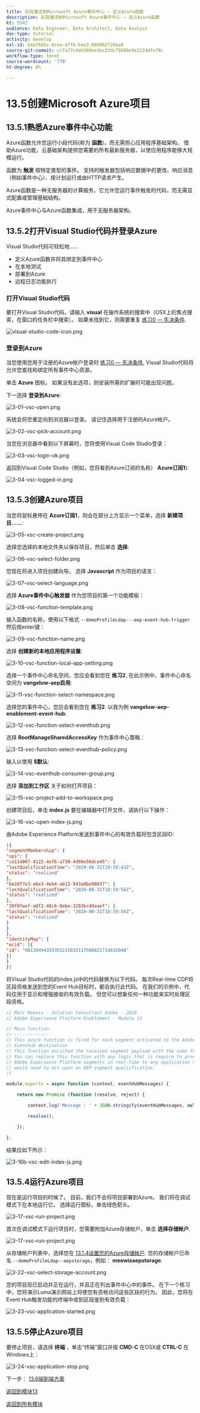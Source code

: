 ```yaml
---
title: 区段激活到Microsoft Azure事件中心 — 定义Azure函数
description: 区段激活到Microsoft Azure事件中心 — 定义Azure函数
kt: 5342
audience: Data Engineer, Data Architect, Data Analyst
doc-type: tutorial
activity: develop
exl-id: b4a76dbc-bcea-47f6-bee3-889982f26ba8
source-git-commit: cc7a77c4dd380ae1bc23dc75608e8e2224dfe78c
workflow-type: tm+mt
source-wordcount: '779'
ht-degree: 0%

---
```


# 13.5创建Microsoft Azure项目

## 13.5.1熟悉Azure事件中心功能

Azure函数允许您运行小段代码(称为 **函数**)，而无需担心应用程序基础架构。 借助Azure功能，云基础架构提供您需要的所有最新服务器，以使应用程序能够大规模运行。

函数为 **触发** 按特定类型的事件。 支持的触发器包括响应数据中的更改、响应消息（例如事件中心）、按计划运行或由HTTP请求产生。

Azure函数是一种无服务器的计算服务，它允许您运行事件触发的代码，而无需显式配置或管理基础结构。

Azure事件中心与Azure函数集成，用于无服务器架构。

## 13.5.2打开Visual Studio代码并登录Azure

Visual Studio代码可轻松地……

- 定义Azure函数并将其绑定到事件中心
- 在本地测试
- 部署到Azure
- 远程日志功能执行

### 打开Visual Studio代码

要打开Visual Studio代码，请输入 **visual** 在操作系统的搜索中（OSX上的焦点搜索，在窗口的任务栏中搜索）。 如果未找到它，则需要重复 [练习0 — 先决条件](./ex0.md).

![visual-studio-code-icon.png](./images/visual-studio-code-icon.png)

### 登录到Azure

当您使用您用于注册的Azure帐户登录时 [练习0 — 先决条件](./ex0.md), Visual Studio代码将允许您查找和绑定所有事件中心资源。

单击 **Azure** 图标。 如果没有此选项，则安装所需的扩展时可能出现问题。

下一选择 **登录到Azure**:

![3-01-vsc-open.png](./images/3-01-vsc-open.png)

系统会将您重定向到浏览器以登录。 请记住选择用于注册的Azure帐户。

![3-02-vsc-pick-account.png](./images/3-02-vsc-pick-account.png)

当您在浏览器中看到以下屏幕时，您将使用Visual Code Studio登录：

![3-03-vsc-login-ok.png](./images/3-03-vsc-login-ok.png)

返回到Visual Code Studio（例如，您将看到Azure订阅的名称） **Azure订阅1**):

![3-04-vsc-logged-in.png](./images/3-04-vsc-logged-in.png)

## 13.5.3创建Azure项目

当您将鼠标悬停在 **Azure订阅1**，则会在部分上方显示一个菜单，选择 **新建项目……**:

![3-05-vsc-create-project.png](./images/vsc2.png)

选择您选择的本地文件夹以保存项目，然后单击 **选择**:

![3-06-vsc-select-folder.png](./images/vsc3.png)

您现在将进入项目创建向导。 选择 **Javascript** 作为项目的语言：

![3-07-vsc-select-language.png](./images/vsc4.png)

选择 **Azure事件中心触发器** 作为您项目的第一个功能模板：

![3-08-vsc-function-template.png](./images/vsc5.png)

输入函数的名称，使用以下格式 `--demoProfileLdap---aep-event-hub-trigger` 然后按enter键：

![3-09-vsc-function-name.png](./images/vsc6.png)

选择 **创建新的本地应用程序设置**:

![3-10-vsc-function-local-app-setting.png](./images/vsc7.png)

选择一个事件中心命名空间，您应会看到您在 **练习2**. 在此示例中，事件中心命名空间为 **vangeluw-aep启用**:

![3-11-vsc-function-select-namespace.png](./images/vsc8.png)

选择您的事件中心，您应会看到您在 **练习2**. 以我为例 **vangeluw-aep-enablement-event-hub**:

![3-12-vsc-function-select-eventhub.png](./images/vsc9.png)

选择 **RootManageSharedAccessKey** 作为事件中心策略：

![3-13-vsc-function-select-eventhub-policy.png](./images/vsc10.png)

输入以使用 **$默认**:

![3-14-vsc-eventhub-consumer-group.png](./images/vsc11.png)

选择 **添加到工作区** 关于如何打开项目：

![3-15-vsc-project-add-to-workspace.png](./images/vsc12.png)

创建项目后，单击 **index.js** 要在编辑器中打开文件，请执行以下操作：

![3-16-vsc-open-index-js.png](./images/vsc13.png)

由Adobe Experience Platform发送到事件中心的有效负载将包含区段ID:

```json
[{
"segmentMembership": {
"ups": {
"ca114007-4122-4ef6-a730-4d98e56dce45": {
"lastQualificationTime": "2020-08-31T10:59:43Z",
"status": "realized"
},
"be2df7e3-a6e3-4eb4-ab12-943a4be90837": {
"lastQualificationTime": "2020-08-31T10:59:56Z",
"status": "realized"
},
"39f0feef-a8f2-48c6-8ebe-3293bc49aaef": {
"lastQualificationTime": "2020-08-31T10:59:56Z",
"status": "realized"
}
}
},
"identityMap": {
"ecid": [{
"id": "08130494355355215032117568021714632048"
}]
}
}]
```

将Visual Studio代码的index.js中的代码替换为以下代码。 每次Real-time CDP将区段资格发送到您的Event Hub目标时，都会执行此代码。 在我们的示例中，代码仅用于显示和增强接收的有效负载。 但您可以想象任何一种功能来实时处理区段资格。

```javascript
// Marc Meewis - Solution Consultant Adobe - 2020
// Adobe Experience Platform Enablement - Module 13

// Main function
// -------------
// This azure function is fired for each segment activated to the Adobe Exeperience Platform Real-time CDP Azure 
// Eventhub destination
// This function enriched the received segment payload with the name fo the segment. 
// You can replace this function with any logic that is require to process and deliver
// Adobe Experience Platform segments in real-time to any application or platform that 
// would need to act upon an AEP segment qualiification.
// 

module.exports = async function (context, eventHubMessages) {

    return new Promise (function (resolve, reject) {

        context.log('Message : ' + JSON.stringify(eventHubMessages, null, 2));

        resolve();

    });    

};
```

结果应如下所示：

![3-16b-vsc-edit-index-js.png](./images/vsc1.png)

## 13.5.4运行Azure项目

现在是运行项目的时候了。 目前，我们不会将项目部署到Azure。 我们将在调试模式下在本地运行它。 选择运行图标，单击绿色箭头。

![3-17-vsc-run-project.png](./images/vsc14.png)

首次在调试模式下运行项目时，您需要附加Azure存储帐户，单击 **选择存储帐户**.

![3-17-vsc-run-project.png](./images/vsc15.png)

从存储帐户列表中，选择您在 [13.1.4设置您的Azure存储帐户](./ex1.md). 您的存储帐户已命名 `--demoProfileLdap--aepstorage`，例如： **meewisaepstorage**.

![3-22-vsc-select-storage-account.png](./images/vsc16.png)

您的项目现已启动并正在运行，并且正在列出事件中心中的事件。 在下一个练习中，您将演示Luma演示网站上将使您有资格访问这些区段的行为。 因此，您将在Event Hub触发功能的终端中收到区段鉴别有效负载：

![3-23-vsc-application-started.png](./images/vsc17.png)

## 13.5.5停止Azure项目

要停止项目，请选择 **终端** ，单击“终端”窗口并按 **CMD-C** 在OSX或 **CTRL-C** 在Windows上：

![3-24-vsc-application-stop.png](./images/vsc18.png)

下一步： [13.6端到端方案](./ex6.md)

[返回到模块13](./segment-activation-microsoft-azure-eventhub.md)

[返回到所有模块](./../../overview.md)
